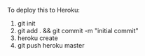 To deploy this to Heroku:

1. git init
2. git add . && git commit -m "initial commit"
3. heroku create
4. git push heroku master
